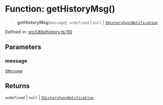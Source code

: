 # Function: getHistoryMsg()

> **getHistoryMsg**(`message`): `undefined` \| `null` \| [`IHistorySyncNotification`](../namespaces/proto/namespaces/Message/interfaces/IHistorySyncNotification.md)

Defined in: [src/Utils/history.ts:110](https://github.com/Fokusdotid/Baileys/blob/a954da2ee3c892812cf9528a5a214092693c872f/src/Utils/history.ts#L110)

## Parameters

### message

[`IMessage`](../namespaces/proto/interfaces/IMessage.md)

## Returns

`undefined` \| `null` \| [`IHistorySyncNotification`](../namespaces/proto/namespaces/Message/interfaces/IHistorySyncNotification.md)
